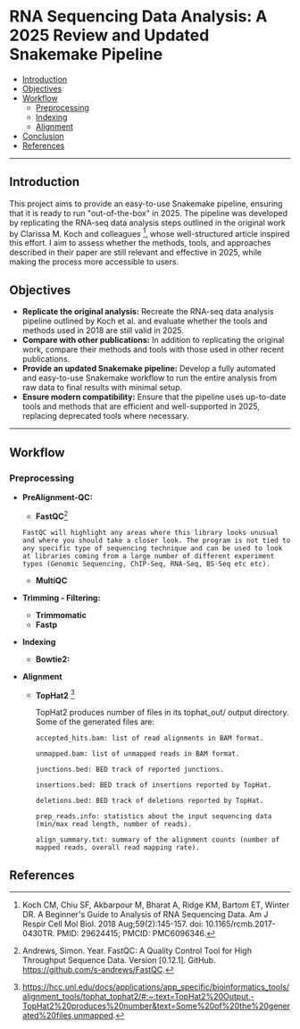 # RNA Sequencing Data Analysis: A 2025 Review and Updated Snakemake Pipeline

- [Introduction](#introduction)
- [Objectives](#objectives)
- [Workflow](#workflow)
  - [Preprocessing](#Preprocessing)
  - [Indexing](#Indexing)
  - [Alignment](#Alignment)
- [Conclusion](#conclusion)
- [References](#references)
---

## Introduction

This project aims to provide an easy-to-use Snakemake pipeline, ensuring that it is ready to run "out-of-the-box" in 2025. The pipeline was developed by replicating the RNA-seq data analysis steps outlined in the original work by Clarissa M. Koch and colleagues [^1], whose well-structured article inspired this effort. I aim to assess whether the methods, tools, and approaches described in their paper are still relevant and effective in 2025, while making the process more accessible to users.

## Objectives

- **Replicate the original analysis:** Recreate the RNA-seq data analysis pipeline outlined by Koch et al. and evaluate whether the tools and methods used in 2018 are still valid in 2025.
- **Compare with other publications:** In addition to replicating the original work, compare their methods and tools with those used in other recent publications.
- **Provide an updated Snakemake pipeline:** Develop a fully automated and easy-to-use Snakemake workflow to run the entire analysis from raw data to final results with minimal setup.
- **Ensure modern compatibility:** Ensure that the pipeline uses up-to-date tools and methods that are efficient and well-supported in 2025, replacing deprecated tools where necessary.
---
## Workflow

### Preprocessing

  - **PreAlignment-QC:**

    - **FastQC**[^3]
    ```
    FastQC will highlight any areas where this library looks unusual and where you should take a closer look. The program is not tied to any specific type of sequencing technique and can be used to look at libraries coming from a large number of different experiment types (Genomic Sequencing, ChIP-Seq, RNA-Seq, BS-Seq etc etc).
    ```
    - **MultiQC**
  
  - **Trimming - Filtering:**

    - **Trimmomatic**
    - **Fastp**

  - **Indexing**

    - **Bowtie2:**

  - **Alignment**

    - **TopHat2** [^2]

      TopHat2 produces number of files in its tophat_out/ output directory. Some of the generated files are:
      ```
      accepted_hits.bam: list of read alignments in BAM format.

      unmapped.bam: list of unmapped reads in BAM format.

      junctions.bed: BED track of reported junctions.

      insertions.bed: BED track of insertions reported by TopHat.

      deletions.bed: BED track of deletions reported by TopHat.

      prep_reads.info: statistics about the input sequencing data (min/max read length, number of reads).

      align_summary.txt: summary of the alignment counts (number of mapped reads, overall read mapping rate).
      ```

## References
[^1]: Koch CM, Chiu SF, Akbarpour M, Bharat A, Ridge KM, Bartom ET, Winter DR. A Beginner's Guide to Analysis of RNA Sequencing Data. Am J Respir Cell Mol Biol. 2018 Aug;59(2):145-157. doi: 10.1165/rcmb.2017-0430TR. PMID: 29624415; PMCID: PMC6096346.
[^2]: https://hcc.unl.edu/docs/applications/app_specific/bioinformatics_tools/alignment_tools/tophat_tophat2/#:~:text=TopHat2%20Output,-TopHat2%20produces%20number&text=Some%20of%20the%20generated%20files,unmapped.
[^3]: Andrews, Simon. Year. FastQC: A Quality Control Tool for High Throughput Sequence Data. Version [0.12.1]. GitHub. https://github.com/s-andrews/FastQC.

